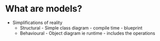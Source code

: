 # What are models?

- Simplifications of reality 
	- Structural - Simple class diagram - compile time - blueprint
	- Behavioural  - Object diagram ie runtime - includes the operations
